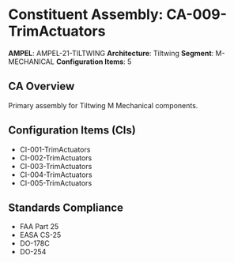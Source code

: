# Constituent Assembly: CA-009-TrimActuators

**AMPEL**: AMPEL-21-TILTWING
**Architecture**: Tiltwing
**Segment**: M-MECHANICAL
**Configuration Items**: 5

## CA Overview
Primary assembly for Tiltwing M Mechanical components.

## Configuration Items (CIs)
- CI-001-TrimActuators
- CI-002-TrimActuators
- CI-003-TrimActuators
- CI-004-TrimActuators
- CI-005-TrimActuators

## Standards Compliance
- FAA Part 25
- EASA CS-25
- DO-178C
- DO-254
